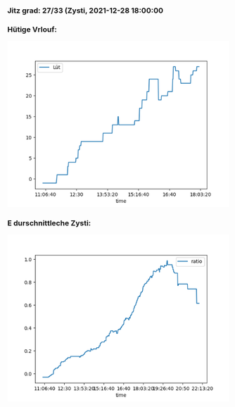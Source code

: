 ### Jitz grad: 27/33 (Zysti, 2021-12-28 18:00:00

### Hütige Vrlouf:
![Graph](Today.png)

### E durschnittleche Zysti:
![Graph](Zysti.png)